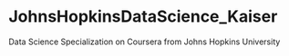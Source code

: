 # JohnsHopkinsDataScience_Kaiser
Data Science Specialization on Coursera from Johns Hopkins University
